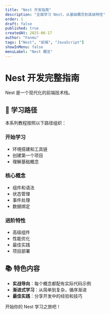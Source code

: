 ```yaml
---
title: "Nest 开发指南"
description: "全面学习 Nest，从基础概念到高级特性"
order: 1
draft: false
published: true
createdAt: 2025-06-17
author: "Fanmu"
tags: ["Nest", "前端", "JavaScript"]
showInMenu: false
menuLabel: "Nest 概览"
---
```


# Nest 开发完整指南

Nest 是一个现代化的前端技术栈。

## 🎯 学习路径

本系列教程按照以下路径组织：

### 开始学习

- 环境搭建和工具链
- 创建第一个项目
- 理解基础概念

### 核心概念

- 组件和语法
- 状态管理
- 事件处理
- 数据绑定

### 进阶特性

- 高级组件
- 性能优化
- 最佳实践
- 项目部署

## 📚 特色内容

- **实战导向**：每个概念都配有实际代码示例
- **渐进式学习**：从简单到复杂，循序渐进
- **最佳实践**：分享开发中的经验和技巧

开始你的 Nest 学习之旅吧！
